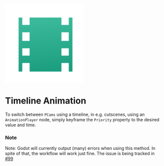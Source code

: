 <img alt="Animation Player" src="./assets/icons/animation-player.svg" height="256" width="256"/>

# Timeline Animation
To switch between `PCams` using a timeline, in e.g. cutscenes, using an `AnimationPlayer` node, simply keyframe the `Priority` property to the desired value and time.

### Note
Note: Godot will currently output (many) errors when using this method. In spite of that, the workflow will work just fine. The issue is being tracked in [#99](https://github.com/ramokz/phantom-camera/issues/99)